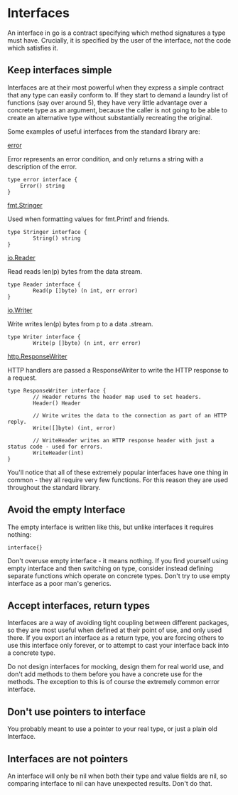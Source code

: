 # Interfaces

An interface in go is a contract specifying which method signatures a type must have. Crucially, it is specified by the user of the interface, not the code which satisfies it.

## Keep interfaces simple

Interfaces are at their most powerful when they express a simple contract that any type can easily conform to. If they start to demand a laundry list of functions \(say over around 5\), they have very little advantage over a concrete type as an argument, because the caller is not going to be able to create an alternative type without substantially recreating the original.

Some examples of useful interfaces from the standard library are:

[error](https://golang.org/ref/spec#Errors)

Error represents an error condition, and only returns a string with a description of the error.

```
type error interface {
    Error() string
}
```

[fmt.Stringer](https://golang.org/pkg/fmt/#Stringer)

Used when formatting values for fmt.Printf and friends.

```
type Stringer interface {
        String() string
}
```

[io.Reader ](https://golang.org/pkg/io/#Reader)

Read reads len\(p\) bytes from the data stream.

```
type Reader interface {
        Read(p []byte) (n int, err error)
}
```

[io.Writer](https://golang.org/pkg/io/#Writer)

Write writes len\(p\) bytes from p to a data .stream.

```
type Writer interface {
        Write(p []byte) (n int, err error)
```

[http.ResponseWriter](https://golang.org/pkg/net/http/#ResponseWriter)

HTTP handlers are passed a ResponseWriter to write the HTTP response to a request.

```
type ResponseWriter interface {
        // Header returns the header map used to set headers.
        Header() Header

        // Write writes the data to the connection as part of an HTTP reply.
        Write([]byte) (int, error)

        // WriteHeader writes an HTTP response header with just a status code - used for errors.
        WriteHeader(int)
}
```

You'll notice that all of these extremely popular interfaces have one thing in common - they all require very few functions. For this reason they are used throughout the standard library.

## Avoid the empty Interface

The empty interface is written like this, but unlike interfaces it requires nothing:

```
interface{}
```

Don't overuse empty interface - it means nothing. If you find yourself using empty interface and then switching on type, consider instead defining separate functions which operate on concrete types. Don't try to use empty interface as a poor man's generics.

## Accept interfaces, return types

Interfaces are a way of avoiding tight coupling between different packages, so they are most useful when defined at their point of use, and only used there. If you export an interface as a return type, you are forcing others to use this interface only forever, or to attempt to cast your interface back into a concrete type.

Do not design interfaces for mocking, design them for real world use, and don't add methods to them before you have a concrete use for the methods. The exception to this is of course the extremely common error interface.

## Don't use pointers to interface

You probably meant to use a pointer to your real type, or just a plain old Interface.

## Interfaces are not pointers

An interface will only be nil when both their type and value fields are nil, so comparing interface to nil can have unexpected results. Don't do that. 

